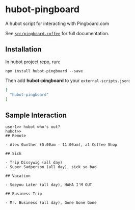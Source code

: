 # hubot-pingboard

A hubot script for interacting with Pingboard.com

See [`src/pingboard.coffee`](src/pingboard.coffee) for full documentation.

## Installation

In hubot project repo, run:

`npm install hubot-pingboard --save`

Then add **hubot-pingboard** to your `external-scripts.json`:

```json
[
  "hubot-pingboard"
]
```

## Sample Interaction

```
user1>> hubot who's out?
hubot>>
## Remote

- Alex Gunther (5:00am - 11:00am), at Coffee Shop

## Sick

- Trip Dissywig (all day)
- Super Sadperson (all day), sick so bad

## Vacation

- Seeyou Later (all day), HAHA I'M OUT

## Business Trip

- Mr. Business (all day), Gone Gone Gone
```
